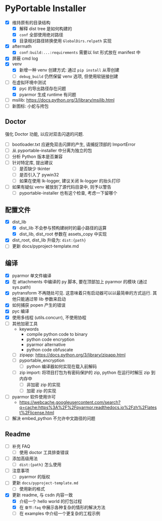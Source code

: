 # PyPortable Installer

* [x] 维持原有的目录结构
    * [x] 解释 dist tree 是如何构建的
    * [x] `conf` 全部使用绝对路径
    * [x] 目录相对路径转换使用 `GlobalDirs.relpath` 实现
* [x] aftermath
    * [x] `conf:build:...:requirements` 需要以 list 形式放在 manifest 中
* [x] 屏蔽 cmd log
* [x] venv
    * [x] 新增一种 venv 创建方式: 通过 `pip install` 从零创建
    * [ ] `debug_build` 仍然保留 venv 选项, 但使用软链接创建
* [ ] 在虚拟环境中测试
    * [x] pyc 的导出路径存在问题
    * [x] pyarmor 生成 runtime 有问题
* [ ] msilib: https://docs.python.org/3/library/msilib.html
* [ ] 新图标: 小蛇与挎包

## Doctor

强化 Doctor 功能, 以应对双击闪退的问题.

* [ ] bootloader.txt 应避免双击闪屏的产生, 请捕捉顶部的 ImportError
* [ ] 从 pyportable-installer 中分离为独立的包
* [ ] 分析 Python 版本是否兼容
* [ ] 针对特定库, 提出建议
    * [ ] 是否缺少 tkinter
    * [ ] 是否引入了 pywin32
    * [ ] 如果在使用 lk-logger, 建议关闭 lk-logger 的抬头打印
* [ ] 如果有疑似 venv 被放到了源代码目录中, 则予以警告
    * [ ] pyportable-installer 也有这个检查, 考虑一下留哪个

## 配置文件

* [x] dist_lib
    * [x] dist_lib 不会参与预构建树时的最小路径的运算
    * [x] dist_lib, dist_root 参数在 assets_copy 中实现
* [x] dist_root, dist_lib 升级为: `dist:{path}`
* [ ] 更新 docs/pyproject-template.md

## 编译

* [x] pyarmor 单文件编译
* [x] 在 attachments 中编译的 py 脚本, 要在顶部加上 pyarmor 的模块 (通过 sys.path)
* [x] pytransform 不再随处可见. 这意味着只有启动器可以以最简单的方式运行. 其他只能通过带 lib 参数来启动
* [x] 如何捕获 popen 产生的错误
* [x] pyc 编译
* [x] 使用多线程 (utils.concurr), 不使用协程
* [ ] 其他加密工具
    * keywords
        * compile python code to binary
        * python code encryption
        * pyarmor alternative
        * python code obfuscate
    * [ ] zipapp: https://docs.python.org/3/library/zipapp.html
    * [ ] pyportable_encryption
        * [ ] python 编译器如何实现在载入前解码
    * [ ] zip import: 将项目打包为有密码保护的 zip, python 在运行时解压 zip 到内存中
        * [ ] 非加密 zip 的实现
        * [ ] 加密 zip 的实现
* [ ] pyarmor 软件使用许可
    * https://webcache.googleusercontent.com/search?q=cache:https%3A%2F%2Fpyarmor.readthedocs.io%2Fzh%2Flatest%2Flicense.html
* [ ] 解决 embed_python 不允许中文路径的问题

## Readme

* [ ] 补充 FAQ
    * [ ] 使用 doctor 工具排查错误
* [ ] 添加高级用法
    * [ ] `dist:{path}` 怎么使用
* [ ] 注意事项
    * [ ] pyarmor 的版权
* [ ] 更新 `docs/pyproject-template.md`
    * [ ] 使用新的格式
* [x] 更新 readme, 与 csdn 内容一致
    * [x] 介绍一个 hello world 的打包过程
    * [x] 在 `章节:faq` 中展示各种复杂的情形的解决方法
    * [ ] 在 examples 中介绍一个更复杂的工程示例

